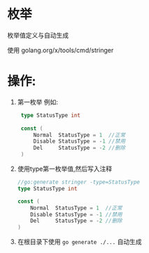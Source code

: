 # 枚举

枚举值定义与自动生成

使用 golang.org/x/tools/cmd/stringer

# 操作:

1. 第一枚举 例如:
   ```go
    type StatusType int
    
    const (
        Normal  StatusType = 1  //正常
        Disable StatusType = -1 //禁用
        Del     StatusType = -2 //删除
    )
    ```
1. 使用type第一枚举值,然后写入注释
    ```go
    //go:generate stringer -type=StatusType
    type StatusType int
    
    const (
        Normal  StatusType = 1  //正常
        Disable StatusType = -1 //禁用
        Del     StatusType = -2 //删除
    )
    ```

1. 在根目录下使用 `go generate ./...` 自动生成